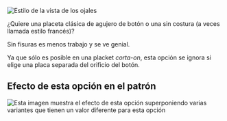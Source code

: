![Estilo de la vista de los ojales](buttonholeplacketstyle.svg)

¿Quiere una placeta clásica de agujero de botón o una sin costura (a veces llamada estilo francés)?

<Tip>

Sin fisuras es menos trabajo y se ve genial.

</Tip>

<Note>

Ya que sólo es posible en una placket _corta-on_, esta opción se ignora si elige una placa separada del orificio del botón.

</Note>

## Efecto de esta opción en el patrón

![Esta imagen muestra el efecto de esta opción superponiendo varias variantes que tienen un valor diferente para esta opción](simone_buttonholeplacketstyle_sample.svg "Efecto de esta opción en el patrón")

